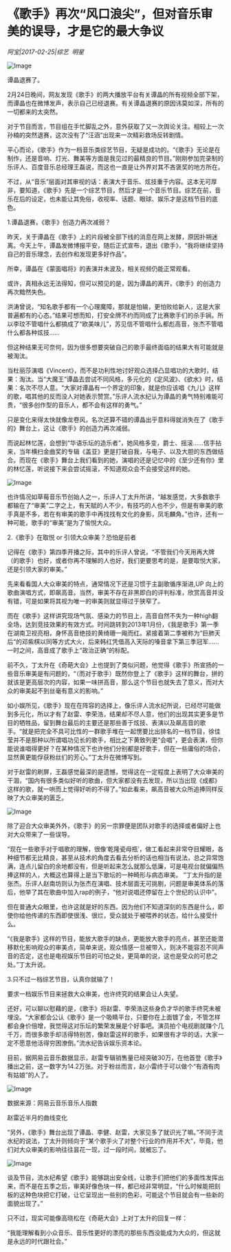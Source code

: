 # 《歌手》再次“风口浪尖”，但对音乐审美的误导，才是它的最大争议

*阿宝|2017-02-25|综艺 
                                                明星*

![Image](http://static.ylzbl.com/201704281806226174)

谭晶退赛了。

2月24日晚间，网友发现《歌手》的两大播放平台有关谭晶的所有视频全部下架，而谭晶也在微博发声，表示自己已经退赛。有关谭晶退赛的原因讳莫如深，所有的一切都来的太突然。

对于节目而言，节目组在手忙脚乱之外，意外获取了又一次舆论关注。相较上一次孙楠的突然退赛，这次没有了“汪涵”出现来一次精彩救场反转剧情。

平心而论，《歌手》作为一档音乐类综艺节目，无疑是成功的。“《歌手》无论是在制作，还是音响、灯光、舞美等方面是我见过的最精良的节目。”刚刚参加完录制的乐评人、百度音乐总经理王磊说，而这也一直是让外界对其不吝褒奖的地方所在。

不过，从“音乐”层面对其审视的话：表演大于音乐、炫技重于内容。这本无可厚非，要知道，《歌手》先是一个综艺节目，然后才是一个音乐节目。综艺在前，音乐在后的设定，也未能让其免俗，收视率、话题、眼球、娱乐才是这档节目的底色。

1.谭晶退赛，《歌手》创造力再次减弱？

昨天，关于谭晶在《歌手》上的片段被全部下线的消息在网上发酵，原因扑朔迷离。今天上午，谭晶发微博报平安，随后正式宣布，退出《歌手》，“我将继续坚持自己的音乐理念，去创作和发现更多好作品”。

所幸，谭晶在《蒙面唱将》的表演并未波及，相关视频仍能正常观看。

或许，真相永远无法得知，但可以预见的是，因为谭晶的离开，《歌手》的创造力再次黯然失色。

洪涛曾说，“知名歌手都有一个心理魔障，那就是怕输，更怕败给新人，这是大家普遍都有的心态。”结果可想而知，打安全牌不约而同成了比赛歌手们的杀手锏。所以李玟不管唱什么都搞成了“欧美味儿”，苏见信不管唱什么都彪高音，张杰不管唱什么都各种炫技……

但这种结果无可奈何，因为很多想要突破自己的歌手最终面临的结果大有可能就是被淘汰。

当杜丽莎演唱《Vincent》，而不是功利性地讨好观众选择凸显唱功的大歌时，结果：淘汰。当“大魔王”谭晶去尝试不同风格，多元化的《定风波》、《欲水》时，结果：名次不尽人意。“大家对谭晶有一个界定的印象，就是你应该唱《九儿》这样的歌，唱其他的反而没人对她表示赞赏。”乐评人流水纪认为谭晶的勇气特别难能可贵，“很多创作型的音乐人，都不会有这样的勇气。”

只是变化来得太快就像龙卷风，名次还算不错的谭晶出乎意料得就消失在了《歌手的》舞台上，这让《歌手》的创造力再次减弱。

而说起林忆莲，会想到“华语乐坛的造乐者”，她风格多变，爵士、摇滚……信手拈来，当年横扫金曲奖的专辑《盖亚》更是打破自我，与电子、以及大胆的东西做结合。而现在《歌手》舞台上我们看到的她，演唱的还是记忆中的《至少还有你》里的林忆莲，听说接下来会尝试摇滚，不知道观众会不会接受这样的她。

![Image](http://static.ylzbl.com/201704281806222826)

也许情况如草莓音乐节创始人之一，乐评人丁太升所讲，“越发感觉，大多数歌手都输在了“审美”二字之上，有天赋的人不少，有技巧的人也不少，但是有审美的歌手真是不多，若在有审美的歌手中再找找有文化的身影，凤毛麟角。”也许，还有一种可能，歌手的“审美”是为了愉悦大众。

2.《歌手》在取悦 or 引领大众审美？恐怕是前者

记得在《歌手》第四季开播之际，其中的乐评人曾说，“不管我们今天用再大牌（的歌手）也好，或者你再不理解的人也好，我们更要思考的是，是要取悦大家，还是引领大家的审美。”

先来看看国人大众审美的特点，通常情况下还是习惯于主副歌循序渐进,UP 向上的歌曲演唱方式，即飙高音。当然，审美不存在非黑即白的评判标准，欣赏高音并没有错，可是如果将其视为唯一的审美则就显得过于狭窄了。

而在《歌手》这样讲究现场气氛、感染力的节目上，高音自然不失为一种high翻全场，达到竞技效果的有效方式。时间跳转到2013年1月份，《我是歌手》第一季在湖南卫视亮相，身怀高音绝技的黄绮珊一飚而红。紧接着第二季被称为“巨肺天后“的邓紫棋以同等方式大火，后来韩红凭借高入天际的嗓音拿下第三季冠军……一时之间，高音成了歌手上“政治正确”的标配。

前不久，丁太升在《奇葩大会》上也提到了类似问题，他觉得《歌手》所宣扬的一些音乐审美是有问题的，“（而对于歌手）既然你登上了《歌手》这样的舞台，拼的就该是更高层次的内容，如果一味拼高音，那么这个节目也就失去了意义，而对大众的审美起不到丝毫有意义的影响。”

如小娱所见，《歌手》现在在阵容的选择上，像乐评人流水纪所说，已经尽可能做到多元化，所以才有了赵雷、李荣浩，结果却不尽人意，他们的出现其实更多是节目的牺牲品，留到舞台最后的主要还是那些善于炫技、表演以及飙高音的歌手。“就是把完全不具可比性的一群歌手堆在一起愣要比出排名的一档节目，徐佳莹并不是那种以所谓唱功见长的歌手，相比之下黄致列更“会唱”，更会表演，但你能说谁唱得更好？在某种情况下也许他们分别都是好歌手，但在一些庸俗的场合，显然黄更能俘获粉丝们的芳心。”丁太升在微博写到。

对于赵雷的刷屏，王磊感觉最深的是遗憾，觉得这在一定程度上表明了大众审美的干涸，“国内有很多类似好听的歌曲，但大家都没有去发现，所以当出现《成都》这样的歌，就一哄而上觉得好听的不得了。”如此看来，飙高音被大众所追捧同样反映了大众审美的匮乏。

![Image](http://static.ylzbl.com/201704281806227774)

除了迎合大众审美外外，《歌手》的另一宗罪便是团队对歌手的选择或者偏好上也对大众带来了一些误导。

“现在一些歌手对于唱歌的理解，很像’乾隆瓷母瓶’，做工看起来非常夺目耀眼，各种细节都无比精良，甚至从技术的角度去看去分析的话也相当有说法，总之异常饱满，连点儿留白的余地都没有，但是听起来怎么就那么低廉，可是电视台就偏偏热捧这样的人，大概这也算得上是当下歌坛的一种畸形与病态审美。 ”丁太升指的是张杰。乐评人赵南坊则认为张杰在演唱、技术层面无可挑剔，问题是审美体系的落后，他举了其在歌曲中加入rap的例子，“他对说唱还停留在上个世纪的认识中”。

但在普通大众眼里，也许这就是好的东西。因为他们不知道深刻的东西是什么，即使你给他传递的东西即使很浅、很烂，受众就处于被喂养的状态，给什么接受什么。

“《我是歌手》这样的节目，能放大歌手的缺点，更能放大歌手的亮点，甚至还能潜移默化影响观众的审美点，简单来说，观众情感一旦被带入，则决不能容忍不同声音的否定，这也是电视娱乐节目的可怕之处，更简单的说，这也是受众的可悲之处。”丁太升说。

3.只不过一档综艺节目，认真你就输了！

要求一档娱乐节目来拯救大众审美，也许终究的结果会让人失望。

还好，可以聊以慰藉的是，《歌手》将赵雷、李荣浩这些身负才华的歌手终究未被埋没。“大家都会公认《歌手》是一个吸睛平台，只要你在上面镀了金，不管怎样都会身价倍增，我觉得这对乐坛的繁荣发展是个好事吧。演员拍个电视剧就赚个几千万，而很多歌手却活得特别苦，像赵雷这样的歌手，如果很有才华的话，大家一定不愿意他活得穷困潦倒。”流水纪告诉娱乐资本论。

目前，据网易云音乐数据显示，赵雷专辑销售量已经突破30万，在他首登《歌手》播出之前，这一数字为14.2万张。对于粉丝而言，赵小雷终于可以做个“有酒有肉有姑娘”的人了。

![Image](http://static.ylzbl.com/201704281806226662)

数据来源：网易云音乐音乐人指数

赵雷近半月的曲线变化

“另外，《歌手》舞台出现了谭晶、李健、赵雷，大家见多了就识光了嘛。”不同于流水纪的说法，丁太升则倾向于“某个歌手火了对整个行业的作用并不大”，毕竟，他们对大众审美的影响往往昙花一现，过一段时间，就被忘了。

![Image](http://static.ylzbl.com/201704281806233969)

谈及节目，流水纪希望《歌手》能够跳出安全线，让歌手们把他们的多面性发挥出来，而不是在五季之后，审美好像色块一样，都已经非常明显，“什么时候能把刻板的这种色块把它打破，让它呈现出一些别的色彩，可能这个节目就会有一些新的面貌出现了。”

只不过，现实可能像高晓松在《奇葩大会》上对丁太升的回复一样：

“我能理解看到小众音乐、音乐性更好的漂亮的那些东西没能成为大众的，但这就是永远的时代跟社会。”

